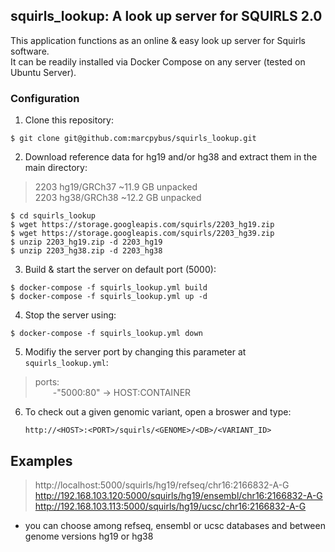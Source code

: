 
## squirls_lookup: A look up server for SQUIRLS 2.0

This application functions as an online & easy look up server for Squirls software.  
It can be readily installed via Docker Compose on any server (tested on Ubuntu Server).  

### Configuration

1. Clone this repository:

`$ git clone git@github.com:marcpybus/squirls_lookup.git`

2. Download reference data for hg19 and/or hg38 and extract them in the main directory:

> 2203	hg19/GRCh37	~11.9 GB unpacked  
> 2203	hg38/GRCh38	~12.2 GB unpacked  

`$ cd squirls_lookup`  
`$ wget https://storage.googleapis.com/squirls/2203_hg19.zip`  
`$ wget https://storage.googleapis.com/squirls/2203_hg39.zip`  
`$ unzip 2203_hg19.zip -d 2203_hg19`  
`$ unzip 2203_hg38.zip -d 2203_hg38`  

3. Build & start the server on default port (5000):

`$ docker-compose -f squirls_lookup.yml build`  
`$ docker-compose -f squirls_lookup.yml up -d`  

4. Stop the server using:

`$ docker-compose -f squirls_lookup.yml down`  

5. Modifiy the server port by changing this parameter at `squirls_lookup.yml`:

> ports:  
> &emsp;&emsp;\-"5000:80" -> HOST:CONTAINER  

6. To check out a given genomic variant, open a broswer and type:

	``http://<HOST>:<PORT>/squirls/<GENOME>/<DB>/<VARIANT_ID>``

## Examples 
	
> http://localhost:5000/squirls/hg19/refseq/chr16:2166832-A-G  
> http://192.168.103.120:5000/squirls/hg19/ensembl/chr16:2166832-A-G  
> http://192.168.103.113:5000/squirls/hg19/ucsc/chr16:2166832-A-G  

* you can choose among refseq, ensembl or ucsc databases and between genome versions hg19 or hg38
